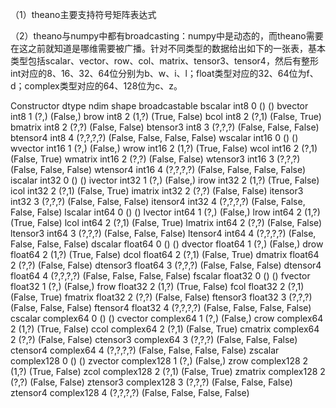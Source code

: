 （1）theano主要支持符号矩阵表达式

（2）theano与numpy中都有broadcasting：numpy中是动态的，而theano需要在这之前就知道是哪维需要被广播。针对不同类型的数据给出如下的一张表，基本类型包括scalar、vector、row、col、matrix、tensor3、tensor4，然后有整形int对应的8、16、32、64位分别为b、w、i、l；float类型对应的32、64位为f、d；complex类型对应的64、128位为c、z。

Constructor	dtype	ndim	shape	broadcastable
bscalar		int8		0	()	()
bvector		int8		1	(?,)	(False,)
brow		int8		2	(1,?)	(True, False)
bcol		int8		2	(?,1)	(False, True)
bmatrix		int8		2	(?,?)	(False, False)
btensor3	int8		3	(?,?,?)	(False, False, False)
btensor4	int8		4	(?,?,?,?)	(False, False, False, False)
wscalar		int16		0	()	()
wvector		int16		1	(?,)	(False,)
wrow		int16		2	(1,?)	(True, False)
wcol		int16		2	(?,1)	(False, True)
wmatrix		int16		2	(?,?)	(False, False)
wtensor3	int16		3	(?,?,?)	(False, False, False)
wtensor4	int16		4	(?,?,?,?)	(False, False, False, False)
iscalar		int32		0	()	()
ivector		int32		1	(?,)	(False,)
irow		int32		2	(1,?)	(True, False)
icol		int32		2	(?,1)	(False, True)
imatrix		int32		2	(?,?)	(False, False)
itensor3	int32		3	(?,?,?)	(False, False, False)
itensor4	int32		4	(?,?,?,?)	(False, False, False, False)
lscalar		int64		0	()	()
lvector		int64		1	(?,)	(False,)
lrow		int64		2	(1,?)	(True, False)
lcol		int64		2	(?,1)	(False, True)
lmatrix		int64		2	(?,?)	(False, False)
ltensor3	int64		3	(?,?,?)	(False, False, False)
ltensor4	int64		4	(?,?,?,?)	(False, False, False, False)
dscalar		float64		0	()	()
dvector		float64		1	(?,)	(False,)
drow		float64		2	(1,?)	(True, False)
dcol		float64		2	(?,1)	(False, True)
dmatrix		float64		2	(?,?)	(False, False)
dtensor3	float64		3	(?,?,?)	(False, False, False)
dtensor4	float64		4	(?,?,?,?)	(False, False, False, False)
fscalar		float32		0	()	()
fvector		float32		1	(?,)	(False,)
frow		float32		2	(1,?)	(True, False)
fcol		float32		2	(?,1)	(False, True)
fmatrix		float32		2	(?,?)	(False, False)
ftensor3	float32		3	(?,?,?)	(False, False, False)
ftensor4	float32		4	(?,?,?,?)	(False, False, False, False)
cscalar		complex64	0	()	()
cvector		complex64	1	(?,)	(False,)
crow		complex64	2	(1,?)	(True, False)
ccol		complex64	2	(?,1)	(False, True)
cmatrix		complex64	2	(?,?)	(False, False)
ctensor3	complex64	3	(?,?,?)	(False, False, False)
ctensor4	complex64	4	(?,?,?,?)	(False, False, False, False)
zscalar		complex128	0	()	()
zvector		complex128	1	(?,)	(False,)
zrow		complex128	2	(1,?)	(True, False)
zcol		complex128	2	(?,1)	(False, True)
zmatrix		complex128	2	(?,?)	(False, False)
ztensor3	complex128	3	(?,?,?)	(False, False, False)
ztensor4	complex128	4	(?,?,?,?)	(False, False, False, False)